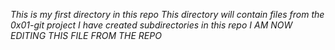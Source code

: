 _This is my first directory in this repo_
_This directory will contain files from the 0x01-git project_
_I have created subdirectories in this repo_
_I AM NOW EDITING THIS FILE FROM THE REPO_
